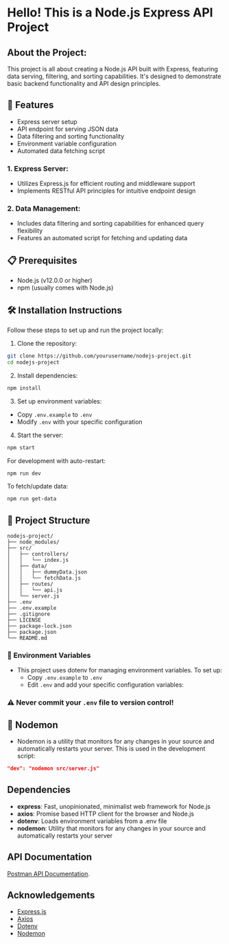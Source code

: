 # Hello! This is a Node.js Express API Project

## About the Project:
This project is all about creating a Node.js API built with Express, featuring data serving, filtering, and sorting capabilities. It's designed to demonstrate basic backend functionality and API design principles.

## 🚀 Features
- Express server setup
- API endpoint for serving JSON data
- Data filtering and sorting functionality
- Environment variable configuration
- Automated data fetching script

### 1. Express Server:
- Utilizes Express.js for efficient routing and middleware support
- Implements RESTful API principles for intuitive endpoint design

### 2. Data Management:
- Includes data filtering and sorting capabilities for enhanced query flexibility
- Features an automated script for fetching and updating data

## 📋 Prerequisites

- Node.js (v12.0.0 or higher)
- npm (usually comes with Node.js)

## 🛠 Installation Instructions
Follow these steps to set up and run the project locally:

1. Clone the repository:
```bash
git clone https://github.com/yourusername/nodejs-project.git
cd nodejs-project
```

2. Install dependencies:
```bash
npm install
```

3. Set up environment variables:
- Copy `.env.example` to `.env`
- Modify `.env` with your specific configuration

4. Start the server:
```bash
npm start
```

For development with auto-restart:
```bash
npm run dev
```

To fetch/update data:
```bash
npm run get-data
```

## 📁 Project Structure
```
nodejs-project/
├── node_modules/
├── src/
│   ├── controllers/
│   │   └── index.js
│   ├── data/
│   │   ├── dummyData.json
│   │   └── fetchData.js
│   ├── routes/
│   │   └── api.js
│   └── server.js
├── .env
├── .env.example
├── .gitignore
├── LICENSE
├── package-lock.json
├── package.json
└── README.md
```
### 🔐 Environment Variables

- This project uses dotenv for managing environment variables. To set up:
    - Copy `.env.example` to `.env`
    - Edit `.env` and add your specific configuration variables:

### ⚠️ Never commit your `.env` file to version control!

## 🔄 Nodemon

- Nodemon is a utility that monitors for any changes in your source and automatically restarts your server. This is used in the development script:

```json
"dev": "nodemon src/server.js"
```

## Dependencies
- **express**: Fast, unopinionated, minimalist web framework for Node.js
- **axios**: Promise based HTTP client for the browser and Node.js
- **dotenv**: Loads environment variables from a .env file
- **nodemon**: Utility that monitors for any changes in your source and automatically restarts your server

## API Documentation
[Postman API Documentation](https://documenter.getpostman.com/view/31053140/2sA3kdBdBr).


## Acknowledgements
- [Express.js](https://expressjs.com/)
- [Axios](https://axios-http.com/)
- [Dotenv](https://github.com/motdotla/dotenv)
- [Nodemon](https://nodemon.io/)

